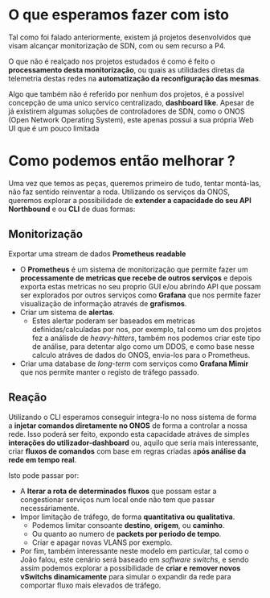 # O que esperamos fazer com isto

Tal como foi falado anteriormente, existem já projetos desenvolvidos que visam alcançar monitorização de SDN, com ou sem recurso a P4.

O que não é realçado nos projetos estudados é como é feito o **processamento desta monitorização**, ou quais as utilidades diretas da telemetria destas redes na **automatização da reconfiguração das mesmas**.

Algo que também não é referido por nenhum dos projetos, é a possivel concepção de uma unico servico centralizado, **dashboard like**. Apesar de já existirem algumas soluções de controladores de SDN, como o ONOS (Open Network Operating System), este apenas possui a sua própria Web UI que é um pouco limitada

# Como podemos então melhorar ?

Uma vez que temos as peças, queremos primeiro de tudo, tentar montá-las, não faz sentido reinventar a roda. Utilizando os serviços da ONOS, queremos explorar a possibilidade de **extender a capacidade do seu API Northbound** e ou **CLI** de duas formas:

## Monitorização

Exportar uma stream de dados **Prometheus readable**
  - O **Prometheus** é um sistema de monitorização que permite fazer um **processamente de metricas que recebe de outros serviços** e depois exporta estas metricas no seu proprio GUI e/ou abrindo API que possam ser explorados por outros serviços como **Grafana** que nos permite fazer visualização de informação através de **grafismos**.
  - Criar um sistema de **alertas**.
    - Estes alertar poderam ser baseados em metricas definidas/calculadas por nos, por exemplo, tal como um dos projetos fez a análisde de *heavy-hitters*, também nos podemos criar este tipo de análise, para detentar algo como um DDOS, e como base nesse calculo atráves de dados do ONOS, envia-los para o Prometheus.
  - Criar uma database de *long-term* com serviços como **Grafana Mimir** que nos permite manter o registo de tráfego passado.

## Reação

Utilizando o CLI esperamos conseguir integra-lo no noss sistema de forma a **injetar comandos diretamente no ONOS** de forma a controlar a nossa rede. Isso poderá ser feito, expondo esta capacidade atráves de simples **interações do utilizador-dashboard** ou, aquilo que seria mais interessante, criar **fluxos de comandos** com base em regras criadas a**pós análise da rede em tempo real**.

Isto pode passar por:
- A **lterar a rota de determinados fluxos** que possam estar a congestionar serviços num local onde não tem que passar necessáriamente.
- Impor limitação de tráfego, de forma **quantitativa ou qualitativa**.
  - Podemos limitar consoante **destino**, **origem**, ou **caminho**.
  - Ou quanto ao numero de **packets por periodo de tempo**.
  - Criar e apagar novas VLANS por exemplo.
- Por fim, também interessante neste modelo em particular, tal como o João falou, este cenário será baseado em *software switchs*, e sendo assim podemos explorar a possibilidade de **criar e remover novos vSwitchs dinamicamente** para simular o expandir da rede para comportar fluxo mais elevados de tráfego.